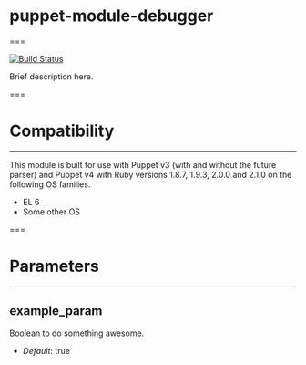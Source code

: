 # puppet-module-debugger
===

[![Build Status](https://travis-ci.org/sagreen/puppet-module-debugger.png?branch=master)](https://travis-ci.org/sagreen/puppet-module-debugger)

Brief description here.

===

# Compatibility
---------------
This module is built for use with Puppet v3 (with and without the future
parser) and Puppet v4 with Ruby versions 1.8.7, 1.9.3, 2.0.0 and 2.1.0 on the
following OS families.

* EL 6
* Some other OS

===

# Parameters
------------

example_param
-------------
Boolean to do something awesome.

- *Default*: true
